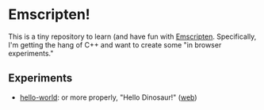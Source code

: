 # Emscripten!

This is a tiny repository to learn (and have fun with [Emscripten]().
Specifically, I'm getting the hang of C++ and want to create some "in browser
experiments."

## Experiments

 - [hello-world](hello-world): or more properly, "Hello Dinosaur!" ([web](https://vsoch.github.io/emscripten/hello-world/))
